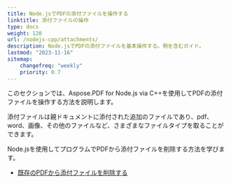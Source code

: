 ```yaml
---
title: Node.jsでPDFの添付ファイルを操作する
linktitle: 添付ファイルの操作
type: docs
weight: 120
url: /nodejs-cpp/attachments/
description: Node.jsでPDFの添付ファイルを基本操作する。例を含むガイド。
lastmod: "2023-11-16"
sitemap:
    changefreq: "weekly"
    priority: 0.7
---
```


このセクションでは、Aspose.PDF for Node.js via C++を使用してPDFの添付ファイルを操作する方法を説明します。

添付ファイルは親ドキュメントに添付された追加のファイルであり、pdf、word、画像、その他のファイルなど、さまざまなファイルタイプを取ることができます。

Node.jsを使用してプログラムでPDFから添付ファイルを削除する方法を学びます。

- [既存のPDFから添付ファイルを削除する](/pdf/nodejs-cpp/removing-attachment-from-an-existing-pdf/)